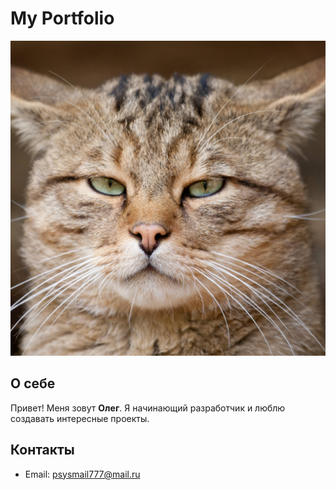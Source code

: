 # My Portfolio

![My Photo](photo.jpg)

## О себе

Привет! Меня зовут **Олег**. Я начинающий разработчик и люблю создавать интересные проекты.

## Контакты

- Email: psysmail777@mail.ru